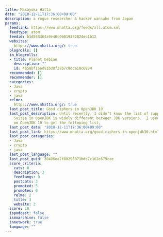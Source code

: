 ```yaml
---
title: Masayuki Hatta
date: "2018-12-11T17:36:00+09:00"
description: a rogue researcher & hacker wannabe from Japan
params:
  feedlink: https://www.mhatta.org/feeds/all.atom.xml
  feedtype: atom
  feedid: b1d568364a9e46c0b019382824ec1b12
  websites:
    https://www.mhatta.org/: true
  blogrolls: []
  in_blogrolls:
  - title: Planet Debian
    description: ""
    id: 4b58bf166d81bd8f38b7c8dca18c6834
  recommended: []
  recommender: []
  categories:
  - Java
  - crypto
  - java
  relme:
    https://www.mhatta.org/: true
  last_post_title: Good ciphers in OpenJDK 10
  last_post_description: Until recently, I didn’t know the list of supported Cipher
    Suites in OpenJDK is widely different between JDK versions.  I used getSupportedCipherSuites()
    on OpenJDK 10 to get the following list,
  last_post_date: "2018-12-11T17:36:00+09:00"
  last_post_link: https://www.mhatta.org/good-ciphers-in-openjdk10.html
  last_post_categories:
  - Java
  - crypto
  - java
  last_post_language: ""
  last_post_guid: 30406ea2f80295871bdc7c162e679cae
  score_criteria:
    cats: 0
    description: 3
    feedlangs: 0
    postcats: 3
    promoted: 5
    promotes: 0
    relme: 2
    title: 3
    website: 2
  score: 18
  ispodcast: false
  isnoarchive: false
  innetwork: true
  language: ""
---
```

